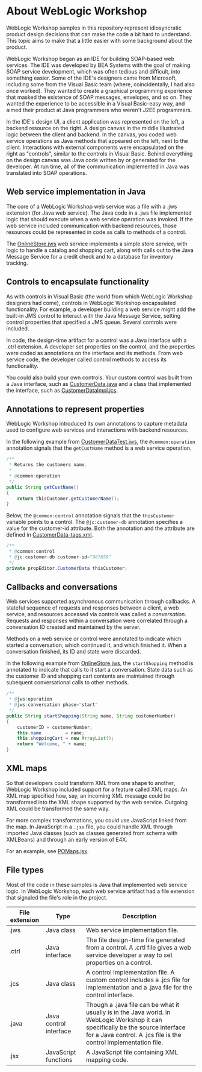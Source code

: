 # About WebLogic Workshop

WebLogic Workshop samples in this repository represent idiosyncratic product design decisions that can make the code a bit hard to understand. This topic aims to make that a little easier with some background about the product.

WebLogic Workshop began as an IDE for building SOAP-based web services. The IDE was developed by BEA Systems with the goal of making SOAP service development, which was often tedious and difficult, into something easier. Some of the IDE's designers came from Microsoft, including some from the Visual Basic team (where, coincidentally, I had also once worked). They wanted to create a graphical programming experience that masked the existence of SOAP messages, envelopes, and so on. They wanted the experience to be accessible in a Visual Basic-easy way, and aimed their product at Java programmers who weren't J2EE programmers.

In the IDE's design UI, a client application was represented on the left, a backend resource on the right. A design canvas in the middle illustrated logic between the client and backend. In the canvas, you coded web service operations as Java methods that appeared on the left, next to the client. Interactions with external components were encapsulated on the right as "controls", similar to the controls in Visual Basic. Behind everything on the design canvas was Java code written by or generated for the developer. At run time, all of the communication implemented in Java was translated into SOAP operations.

## Web service implementation in Java

The core of a WebLogic Workshop web service was a file with a .jws extension (for Java web service). The Java code in a .jws file implemented logic that should execute when a web service operation was invoked. If the web service included communication with backend resources, those resources could be represented in code as calls to methods of a control.

The [OnlineStore.jws](BookProject-08/Chapter08/OnlineStore.jws) web service implements a simple store service, with logic to handle a catalog and shopping cart, along with calls out to the Java Message Service for a credit check and to a database for inventory tracking.

## Controls to encapsulate functionality

As with controls in Visual Basic (the world from which WebLogic Workshop designers had come), controls in WebLogic Workshop encapsulated functionality. For example, a developer building a web service might add the built-in JMS control to interact with the Java Message Service, setting control properties that specified a JMS queue. Several controls were included.

In code, the design-time artifact for a control was a Java interface with a .ctrl extension. A developer set properties on the control, and the properties were coded as annotations on the interface and its methods. From web service code, the developer called control methods to access its functionality.

You could also build your own controls. Your custom control was built from a Java interface, such as [CustomerData.java](../extension-dev-kit/ControlDevKit/ControlFeatures/propEditor/CustomerData.java) and a class that implemented the interface, such as [CustomerDataImpl.jcs](../extension-dev-kit/ControlDevKit/ControlFeatures/propEditor/CustomerDataImpl.jcs).

## Annotations to represent properties

WebLogic Workshop introduced its own annotations to capture metadata used to configure web services and interactions with backend resources. 

In the following example from [CustomerDataTest.jws](../extension-dev-kit/ControlDevKit/ControlTest/featuresTests/CustomerDataTest.jws), the `@common:operation` annotation signals that the `getCustName` method is a web service operation.

```java
/**
 * Returns the customers name.
 * 
 * @common:operation
 */
public String getCustName()
{
    return thisCustomer.getCustomerName();
}
```

Below, the `@common:control` annotation signals that the `thisCustomer` variable points to a control. The `@jc:customer-db` annotation specifies a value for the customer-id attribute. Both the annotation and the attribute are defined in [CustomerData-tags.xml]().

```java
/**
 * @common:control
 * @jc:customer-db customer-id="987659"
 */
private propEditor.CustomerData thisCustomer;
```

## Callbacks and conversations

Web services supported asynchronous communication through callbacks. A stateful sequence of requests and responses between a client, a web service, and resources accessed via controls was called a *conversation*. Requests and responses within a conversation were correlated through a conversation ID created and maintained by the server.

Methods on a web service or control were annotated to indicate which started a conversation, which continued it, and which finished it. When a conversation finished, its ID and state were discarded.

In the following example from [OnlineStore.jws](BookProject-08/Chapter08/OnlineStore.jws), the `startShopping` method is annotated to indicate that calls to it start a conversation. State data such as the customer ID and shopping cart contents are maintained through subequent conversational calls to other methods.

```java
/**
 * @jws:operation 
 * @jws:conversation phase="start"
 */
public String startShopping(String name, String customerNumber)
{
    customerID = customerNumber;
    this.name         = name;
    this.shoppingCart = new ArrayList();    
    return "Welcome, " + name;
}
```

## XML maps

So that developers could transform XML from one shape to another, WebLogic Workshop  included support for a feature called XML maps. An XML map specified how, say, an incoming XML message could be transformed into the XML shape supported by the web service. Outgoing XML could be transformed the same way.

For more complex transformations, you could use JavaScript linked from the map. In JavaScript in a `.jsx` file, you could handle XML through imported Java classes (such as classes generated from schema with XMLBeans) and through an early version of E4X.

For an example, see [POMaps.jsx](BookProject-11/Chapter11/POMaps.jsx).

## File types

Most of the code in these samples is Java that implemented web service logic. In WebLogic Workshop, each web service artifact had a file extension that signaled the file's role in the project.

File extension | Type | Description
-------------- | ---- | -----------
.jws | Java class | Web service implementation file.
.ctrl | Java interface | The file design-time file generated from a control. A .crtl file gives a web service developer a way to set properties on a control.
.jcs| Java class | A control implementation file. A custom control includes a .jcs file for implementation and a .java file for the control interface.
.java| Java control interface | Though a .java file can be what it usually is in the Java world. in WebLogic Workshop it can specifically be the source interface for a Java control. A .jcs file is the control implementation file.
.jsx | JavaScript functions | A JavaScript file containing XML mapping code.
